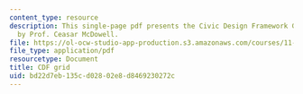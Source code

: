 ```yaml
---
content_type: resource
description: This single-page pdf presents the Civic Design Framework Grid created
  by Prof. Ceasar McDowell.
file: https://ol-ocw-studio-app-production.s3.amazonaws.com/courses/11-312-engaging-community-models-and-methods-for-designers-and-planners-spring-2020/bd22d7eb135cd02802e8d8469230272c_MIT11_312s20_cdf_grid.pdf
file_type: application/pdf
resourcetype: Document
title: CDF grid
uid: bd22d7eb-135c-d028-02e8-d8469230272c
---
```

